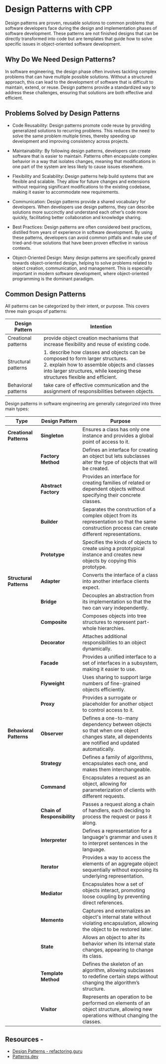 # Design Patterns with CPP

Design patterns are proven, reusable solutions to common problems that software developers face during the design and implementation phases of software development. These patterns are not finished designs that can be directly transformed into code but are templates that guide how to solve specific issues in object-oriented software development.

## Why Do We Need Design Patterns?
In software engineering, the design phase often involves tackling complex problems that can have multiple possible solutions. Without a structured approach, this can lead to the development of software that is difficult to maintain, extend, or reuse. Design patterns provide a standardized way to address these challenges, ensuring that solutions are both effective and efficient.

## Problems Solved by Design Patterns
- Code Reusability: Design patterns promote code reuse by providing generalized solutions to recurring problems. This reduces the need to solve the same problem multiple times, thereby speeding up development and improving consistency across projects.

- Maintainability: By following design patterns, developers can create software that is easier to maintain. Patterns often encapsulate complex behavior in a way that isolates changes, meaning that modifications in one part of the system are less likely to cause issues elsewhere.

- Flexibility and Scalability: Design patterns help build systems that are flexible and scalable. They allow for future changes and extensions without requiring significant modifications to the existing codebase, making it easier to accommodate new requirements.

- Communication: Design patterns provide a shared vocabulary for developers. When developers use design patterns, they can describe solutions more succinctly and understand each other’s code more quickly, facilitating better collaboration and knowledge sharing.

- Best Practices: Design patterns are often considered best practices, distilled from years of experience in software development. By using these patterns, developers can avoid common pitfalls and make use of tried-and-true solutions that have been proven effective in various contexts.

- Object-Oriented Design: Many design patterns are specifically geared towards object-oriented design, helping to solve problems related to object creation, communication, and management. This is especially important in modern software development, where object-oriented programming is the dominant paradigm.

## Common Design Patterns

All patterns can be categorized by their intent, or purpose. This covers three main groups of patterns:

| **Design Pattern**               | **Intention**     | 
|------------------------|------------------------|
| Creational patterns                | provide object creation mechanisms that increase flexibility and reuse of existing code.  |
| Structural patterns                | 1. describe how classes and objects can be composed to form larger structures. <br/> 2. explain how to assemble objects and classes into larger structures, while keeping these structures flexible and efficient. |
| Behavioral patterns                | take care of effective communication and the assignment of responsibilities between objects. |

Design patterns in software engineering are generally categorized into three main types:

| **Type**               | **Design Pattern**     | **Purpose**                                                                                               |
|------------------------|------------------------|------------------------------------------------------------------------------------------------------------|
| **Creational Patterns** | **Singleton**          | Ensures a class has only one instance and provides a global point of access to it.                          |
|                        | **Factory Method**     | Defines an interface for creating an object but lets subclasses alter the type of objects that will be created. |
|                        | **Abstract Factory**   | Provides an interface for creating families of related or dependent objects without specifying their concrete classes. |
|                        | **Builder**            | Separates the construction of a complex object from its representation so that the same construction process can create different representations. |
|                        | **Prototype**          | Specifies the kinds of objects to create using a prototypical instance and creates new objects by copying this prototype. |
| **Structural Patterns** | **Adapter**            | Converts the interface of a class into another interface clients expect.                                           |
|                        | **Bridge**             | Decouples an abstraction from its implementation so that the two can vary independently.                    |
|                        | **Composite**          | Composes objects into tree structures to represent part-whole hierarchies.                                  |
|                        | **Decorator**          | Attaches additional responsibilities to an object dynamically.                                             |
|                        | **Facade**             | Provides a unified interface to a set of interfaces in a subsystem, making it easier to use.                |
|                        | **Flyweight**          | Uses sharing to support large numbers of fine-grained objects efficiently.                                  |
|                        | **Proxy**              | Provides a surrogate or placeholder for another object to control access to it.                             |
| **Behavioral Patterns** | **Observer**           | Defines a one-to-many dependency between objects so that when one object changes state, all dependents are notified and updated automatically. |
|                        | **Strategy**           | Defines a family of algorithms, encapsulates each one, and makes them interchangeable.                      |
|                        | **Command**            | Encapsulates a request as an object, allowing for parameterization of clients with different requests.      |
|                        | **Chain of Responsibility** | Passes a request along a chain of handlers, each deciding to process the request or pass it along.       |
|                        | **Interpreter**        | Defines a representation for a language's grammar and uses it to interpret sentences in the language.       |
|                        | **Iterator**           | Provides a way to access the elements of an aggregate object sequentially without exposing its underlying representation. |
|                        | **Mediator**           | Encapsulates how a set of objects interact, promoting loose coupling by preventing direct references.       |
|                        | **Memento**            | Captures and externalizes an object's internal state without violating encapsulation, allowing the object to be restored later. |
|                        | **State**              | Allows an object to alter its behavior when its internal state changes, appearing to change its class.      |
|                        | **Template Method**    | Defines the skeleton of an algorithm, allowing subclasses to redefine certain steps without changing the algorithm’s structure. |
|                        | **Visitor**            | Represents an operation to be performed on elements of an object structure, allowing new operations without changing the classes. |



## Resources - 

- [Design Patterns - refactoring.guru](https://refactoring.guru/design-patterns)
- [Patterns.dev](https://www.patterns.dev/)